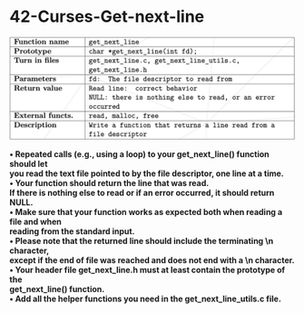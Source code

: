 # 42-Curses-Get-next-line

![SS](SS/gnl.png)

**• Repeated calls (e.g., using a loop) to your get_next_line() function should let  
you read the text file pointed to by the file descriptor, one line at a time.  
• Your function should return the line that was read.  
If there is nothing else to read or if an error occurred, it should return NULL.  
• Make sure that your function works as expected both when reading a file and when  
reading from the standard input.  
• Please note that the returned line should include the terminating \n character,  
except if the end of file was reached and does not end with a \n character.  
• Your header file get_next_line.h must at least contain the prototype of the  
get_next_line() function.  
• Add all the helper functions you need in the get_next_line_utils.c file.**
